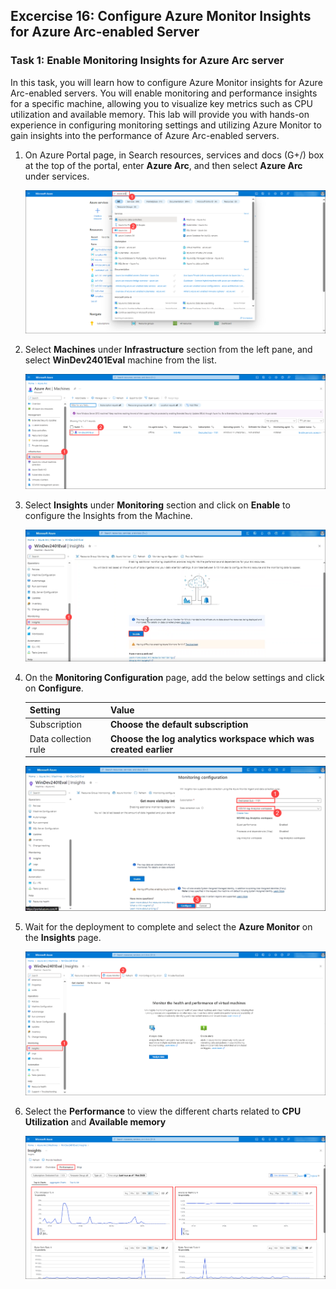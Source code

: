 ## Excercise 16: Configure Azure Monitor Insights for Azure Arc-enabled Server

### Task 1: Enable Monitoring Insights for Azure Arc server

In this task, you will learn how to configure Azure Monitor insights for Azure Arc-enabled servers. You will enable monitoring and performance insights for a specific machine, allowing you to visualize key metrics such as CPU utilization and available memory. This lab will provide you with hands-on experience in configuring monitoring settings and utilizing Azure Monitor to gain insights into the performance of Azure Arc-enabled servers.

1. On Azure Portal page, in Search resources, services and docs (G+/) box at the top of the portal, enter **Azure Arc**, and then select **Azure Arc** under services.

   ![](../Images/loganalytics-6.png)

1. Select **Machines** under **Infrastructure** section from the left pane, and select **WinDev2401Eval** machine from the list.

   ![](../Images/monitoring-1.png)

1. Select **Insights** under **Monitoring** section and click on **Enable** to configure the Insights from the Machine.

   ![](../Images/monitoring-2.png)

1. On the **Monitoring Configuration** page, add the below settings and click on **Configure**.

      | Setting | Value|
      |----------|--------|
      | Subscription | **Choose the default subscription** |
      | Data collection rule | **Choose the log analytics workspace which was created earlier**|

   ![](../Images/monitoring-3.png)

1. Wait for the deployment to complete and select the **Azure Monitor** on the **Insights** page.

   ![](../Images/monitoring-4.png)

1. Select the **Performance** to view the different charts related to **CPU Utilization** and **Available memory**

   ![](../Images/monitoring-5.png)
